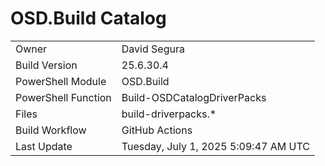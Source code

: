 ﻿# OSD.Build Catalog

| | |
|-|-|
| Owner | David Segura |
| Build Version | 25.6.30.4 |
| PowerShell Module | OSD.Build |
| PowerShell Function | Build-OSDCatalogDriverPacks |
| Files | build-driverpacks.* |
| Build Workflow | GitHub Actions |
| Last Update | Tuesday, July 1, 2025 5:09:47 AM UTC |
